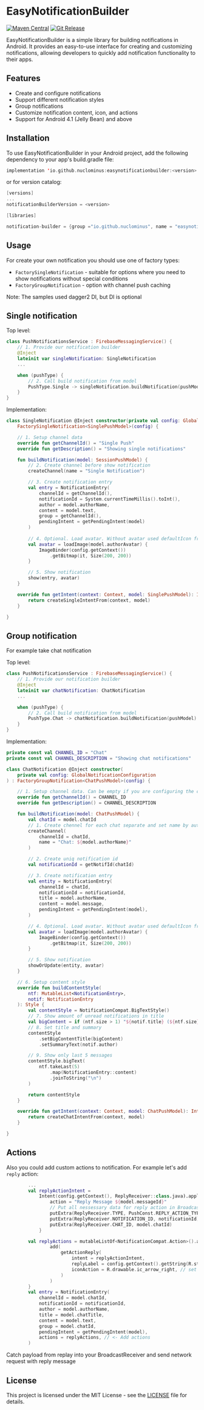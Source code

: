 EasyNotificationBuilder
=======================
[![Maven Central](https://img.shields.io/maven-central/v/io.github.nuclominus/easynotificationbuilder.svg?label=Maven%20Central)](https://central.sonatype.com/artifact/io.github.nuclominus/easynotificationbuilder/overview)
[![Git Release](https://github.com/Nuclominus/EasyNotificationBuilder/actions/workflows/pr_git_release.yml/badge.svg)](https://github.com/Nuclominus/EasyNotificationBuilder/actions/workflows/pr_git_release.yml)

EasyNotificationBuilder is a simple library for building notifications in Android. It provides an
easy-to-use interface for creating and customizing notifications, allowing developers to quickly add
notification functionality to their apps.

Features
--------

* Create and configure notifications
* Support different notification styles
* Group notifications
* Customize notification content, icon, and actions
* Support for Android 4.1 (Jelly Bean) and above

Installation
------------

To use EasyNotificationBuilder in your Android project, add the following dependency to your app's
build.gradle file:

```kotlin
implementation 'io.github.nuclominus:easynotificationbuilder:<version>'

```

or for version catalog:

```groovy
[versions]
...
notificationBuilderVersion = <version>

[libraries]

notification-builder = {group ="io.github.nuclominus", name = "easynotificationbuilder", version.ref = "notificationBuilderVersion" }

```

Usage
-----

For create your own notification you should use one of factory types:
* `FactorySingleNotification` - suitable for options where you need to show notifications without special conditions
* `FactoryGroupNotification` - option with channel push caching

Note: The samples used dagger2 DI, but DI is optional

Single notification
-------------------

Top level:
```kotlin
class PushNotificationsService : FirebaseMessagingService() {
    // 1. Provide our notification builder 
    @Inject
    lateinit var singleNotification: SingleNotification
    ...

    when (pushType) {
        // 2. Call build notification from model
        PushType.Single -> singleNotification.buildNotification(pushModel)
    }
}
```

Implementation:
```kotlin
class SingleNotification @Inject constructor(private val config: GlobalNotificationConfiguration) :
    FactorySingleNotification<SinglePushModel>(config) {

    // 1. Setup channel data
    override fun getChannelId() = "Single Push"
    override fun getDescription() = "Showing single notifications"

    fun buildNotification(model: SessionPushModel) {
        // 2. Create channel before show notification
        createChannel(name = "Single Notification")

        // 3. Create notification entry
        val entry = NotificationEntry(
            channelId = getChannelId(),
            notificationId = System.currentTimeMillis().toInt(),
            author = model.authorName,
            content = model.text,
            group = getChannelId(),
            pendingIntent = getPendingIntent(model)
        )
        
        // 4. Optional. Load avatar. Without avatar used defaultIcon from global config
        val avatar = loadImage(model.authorAvatar) {
            ImageBinder(config.getContext())
                .getBitmap(it, Size(200, 200))
        }

        // 5. Show notification
        show(entry, avatar)
    }

    override fun getIntent(context: Context, model: SinglePushModel): Intent {
        return createSingleIntentFrom(context, model)
    }

}
```

Group notification
------------------
For example take chat notification

Top level:
```kotlin
class PushNotificationsService : FirebaseMessagingService() {
    // 1. Provide our notification builder 
    @Inject
    lateinit var chatNotification: ChatNotification
    ...

    when (pushType) {
        // 2. Call build notification from model
        PushType.Chat -> chatNotification.buildNotification(pushModel)
    }
}
```

Implementation:
```kotlin
private const val CHANNEL_ID = "Chat"
private const val CHANNEL_DESCRIPTION = "Showing chat notifications"

class ChatNotification @Inject constructor(
    private val config: GlobalNotificationConfiguration
) : FactoryGroupNotification<ChatPushModel>(config) {

    // 1. Setup channel data. Can be empty if you are configuring the channel yourself
    override fun getChannelId() = CHANNEL_ID
    override fun getDescription() = CHANNEL_DESCRIPTION

    fun buildNotification(model: ChatPushModel) {
        val chatId = model.chatId
        // 1. Create chennel for each chat separate and set name by author
        createChannel(
            channelId = chatId,
            name = "Chat: ${model.authorName}"
        )

        // 2. Create uniq notification id
        val notificationId = getNotifId(chatId)

        // 3. Create notification entry
        val entity = NotificationEntry(
            channelId = chatId,
            notificationId = notificationId,
            title = model.authorName,
            content = model.message,
            pendingIntent = getPendingIntent(model),
        )

        // 4. Optional. Load avatar. Without avatar used defaultIcon from global config
        val avatar = loadImage(model.authorAvatar) {
            ImageBinder(config.getContext())
                .getBitmap(it, Size(200, 200))
        }

        // 5. Show notification
        showOrUpdate(entity, avatar)
    }

    // 6. Setup content style
    override fun buildContentStyle(
        ntf: MutableList<NotificationEntry>,
        notif: NotificationEntry
    ): Style {
        val contentStyle = NotificationCompat.BigTextStyle()
        // 7. Show amount of unread notifications in title
        val bigContent = if (ntf.size > 1) "${notif.title} (${ntf.size})" else notif.author
        // 8. Set title and summary
        contentStyle
            .setBigContentTitle(bigContent)
            .setSummaryText(notif.author)

        // 9. Show only last 5 messages
        contentStyle.bigText(
            ntf.takeLast(5)
                .map(NotificationEntry::content)
                .joinToString("\n")
        )

        return contentStyle
    }

    override fun getIntent(context: Context, model: ChatPushModel): Intent {
        return createChatIntentFrom(context, model)
    }

}
```

Actions
-------

Also you could add custom actions to notification. For example let's add `reply` action:

```kotlin
        ...
        val replyActionIntent =
            Intent(config.getContext(), ReplyReceiver::class.java).apply {
                action = "Reply Message ${model.messageId}"
                // Put all nessessary data for reply action in BroadcastReceiver
                putExtra(ReplyReceiver.TYPE, PushConst.REPLY_ACTION_TYPE)
                putExtra(ReplyReceiver.NOTIFICATION_ID, notificationId)
                putExtra(ReplyReceiver.CHAT_ID, model.chatId)
            }

        val replyActions = mutableListOf<NotificationCompat.Action>().apply {
                add(
                    getActionReply(
                        intent = replyActionIntent,
                        replyLabel = config.getContext().getString(R.string.push_reply_action), // set action replay lable 
                        iconAction = R.drawable.ic_arrow_right, // set action replay icon
                    )
                )
        }
        val entry = NotificationEntry(
            channelId = model.chatId,
            notificationId = notificationId,
            author = model.authorName,
            title = model.chatTitle,
            content = model.text,
            group = model.chatId,
            pendingIntent = getPendingIntent(model),
            actions = replyActions, // <- Add actions 
        )
``` 

Catch payload from replay into your BroadcastReceiver and send network request with reply message

License
-------

This project is licensed under the MIT License - see the [LICENSE](./LICENSE) file for details.

